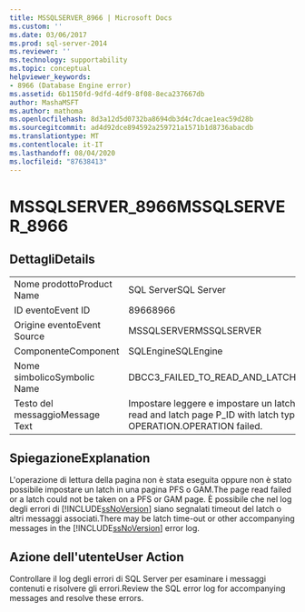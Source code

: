 ```yaml
---
title: MSSQLSERVER_8966 | Microsoft Docs
ms.custom: ''
ms.date: 03/06/2017
ms.prod: sql-server-2014
ms.reviewer: ''
ms.technology: supportability
ms.topic: conceptual
helpviewer_keywords:
- 8966 (Database Engine error)
ms.assetid: 6b1150fd-9dfd-4df9-8f08-8eca237667db
author: MashaMSFT
ms.author: mathoma
ms.openlocfilehash: 8d3a12d5d0732ba8694db3d4c7dcae1eac59d28b
ms.sourcegitcommit: ad4d92dce894592a259721a1571b1d8736abacdb
ms.translationtype: MT
ms.contentlocale: it-IT
ms.lasthandoff: 08/04/2020
ms.locfileid: "87638413"
---
```

# <a name="mssqlserver_8966"></a><span data-ttu-id="657cb-102">MSSQLSERVER_8966</span><span class="sxs-lookup"><span data-stu-id="657cb-102">MSSQLSERVER_8966</span></span>
    
## <a name="details"></a><span data-ttu-id="657cb-103">Dettagli</span><span class="sxs-lookup"><span data-stu-id="657cb-103">Details</span></span>  
  
|||  
|-|-|  
|<span data-ttu-id="657cb-104">Nome prodotto</span><span class="sxs-lookup"><span data-stu-id="657cb-104">Product Name</span></span>|<span data-ttu-id="657cb-105">SQL Server</span><span class="sxs-lookup"><span data-stu-id="657cb-105">SQL Server</span></span>|  
|<span data-ttu-id="657cb-106">ID evento</span><span class="sxs-lookup"><span data-stu-id="657cb-106">Event ID</span></span>|<span data-ttu-id="657cb-107">8966</span><span class="sxs-lookup"><span data-stu-id="657cb-107">8966</span></span>|  
|<span data-ttu-id="657cb-108">Origine evento</span><span class="sxs-lookup"><span data-stu-id="657cb-108">Event Source</span></span>|<span data-ttu-id="657cb-109">MSSQLSERVER</span><span class="sxs-lookup"><span data-stu-id="657cb-109">MSSQLSERVER</span></span>|  
|<span data-ttu-id="657cb-110">Componente</span><span class="sxs-lookup"><span data-stu-id="657cb-110">Component</span></span>|<span data-ttu-id="657cb-111">SQLEngine</span><span class="sxs-lookup"><span data-stu-id="657cb-111">SQLEngine</span></span>|  
|<span data-ttu-id="657cb-112">Nome simbolico</span><span class="sxs-lookup"><span data-stu-id="657cb-112">Symbolic Name</span></span>|<span data-ttu-id="657cb-113">DBCC3_FAILED_TO_READ_AND_LATCH_PAGE</span><span class="sxs-lookup"><span data-stu-id="657cb-113">DBCC3_FAILED_TO_READ_AND_LATCH_PAGE</span></span>|  
|<span data-ttu-id="657cb-114">Testo del messaggio</span><span class="sxs-lookup"><span data-stu-id="657cb-114">Message Text</span></span>|<span data-ttu-id="657cb-115">Impostare leggere e impostare un latch nella pagina P_ID con tipo di latch TYPE.</span><span class="sxs-lookup"><span data-stu-id="657cb-115">Unable to read and latch page P_ID with latch type TYPE.</span></span> <span data-ttu-id="657cb-116">Impossibile eseguire OPERATION.</span><span class="sxs-lookup"><span data-stu-id="657cb-116">OPERATION failed.</span></span>|  
  
## <a name="explanation"></a><span data-ttu-id="657cb-117">Spiegazione</span><span class="sxs-lookup"><span data-stu-id="657cb-117">Explanation</span></span>  
 <span data-ttu-id="657cb-118">L'operazione di lettura della pagina non è stata eseguita oppure non è stato possibile impostare un latch in una pagina PFS o GAM.</span><span class="sxs-lookup"><span data-stu-id="657cb-118">The page read failed or a latch could not be taken on a PFS or GAM page.</span></span> <span data-ttu-id="657cb-119">È possibile che nel log degli errori di [!INCLUDE[ssNoVersion](../../includes/ssnoversion-md.md)] siano segnalati timeout del latch o altri messaggi associati.</span><span class="sxs-lookup"><span data-stu-id="657cb-119">There may be latch time-out or other accompanying messages in the [!INCLUDE[ssNoVersion](../../includes/ssnoversion-md.md)] error log.</span></span>  
  
## <a name="user-action"></a><span data-ttu-id="657cb-120">Azione dell'utente</span><span class="sxs-lookup"><span data-stu-id="657cb-120">User Action</span></span>  
 <span data-ttu-id="657cb-121">Controllare il log degli errori di SQL Server per esaminare i messaggi contenuti e risolvere gli errori.</span><span class="sxs-lookup"><span data-stu-id="657cb-121">Review the SQL error log for accompanying messages and resolve these errors.</span></span>  
  
  

